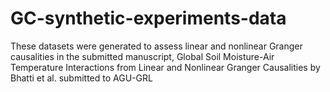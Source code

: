 # GC-synthetic-experiments-data
These datasets were generated to assess linear and nonlinear Granger causalities in the submitted manuscript, Global Soil Moisture-Air Temperature Interactions from Linear and Nonlinear Granger Causalities by Bhatti et al. submitted to AGU-GRL

